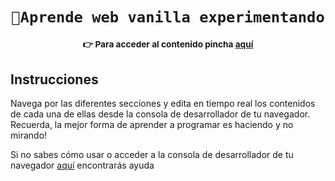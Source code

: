 <h1 align="center"><code>🍦Aprende web vanilla experimentando</code></h1>
<div align="center">
    <sub>
        <h3>👉 Para acceder al contenido pincha <a href="https://vdedios.github.io/vanilla-web/" target="_blank">aquí</a></h3>
    </sub>
</div>

## Instrucciones
<div>
  <p>Navega por las diferentes secciones y edita en tiempo real los contenidos de cada una de ellas desde la consola de desarrollador de tu navegador. Recuerda, la mejor forma de aprender a programar es haciendo y no mirando!</p>
  <p>Si no sabes cómo usar o acceder a la consola de desarrollador de tu navegador <a href="https://lmgtfy.com/?q=C%C3%B3mo+usar+a+las+herramientas+de+desarrollador+de+mi+navegador" target="_blank">aquí</a> encontrarás ayuda</p>
</div>
